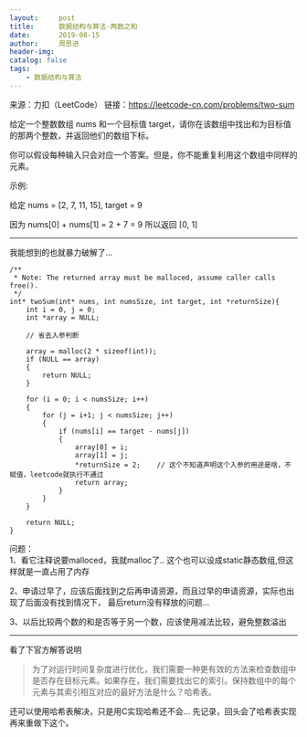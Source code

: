 ```yaml
---
layout:     post
title:      数据结构与算法-两数之和
date:       2019-08-15
author:     周思进
header-img:	
catalog: false
tags:
    - 数据结构与算法
---
```


来源：力扣（LeetCode）
链接：https://leetcode-cn.com/problems/two-sum

给定一个整数数组 nums 和一个目标值 target，请你在该数组中找出和为目标值的那两个整数，并返回他们的数组下标。

你可以假设每种输入只会对应一个答案。但是，你不能重复利用这个数组中同样的元素。

示例:

给定 nums = [2, 7, 11, 15], target = 9

因为 nums[0] + nums[1] = 2 + 7 = 9
所以返回 [0, 1]

---

我能想到的也就暴力破解了...


```
/**
 * Note: The returned array must be malloced, assume caller calls free().
 */
int* twoSum(int* nums, int numsSize, int target, int *returnSize){
    int i = 0, j = 0;
    int *array = NULL;

	// 省去入参判断
    
    array = malloc(2 * sizeof(int));		
    if (NULL == array)
    {
        return NULL;
    }

    for (i = 0; i < numsSize; i++)
    {
        for (j = i+1; j < numsSize; j++)
        {
            if (nums[i] == target - nums[j])
            {
                array[0] = i;
                array[1] = j;
                *returnSize = 2;	// 这个不知道声明这个入参的用途是啥，不赋值，leetcode就执行不通过
                return array;
            }
        }
    }
    
    return NULL;
}

```

问题：  
1、看它注释说要malloced，我就malloc了..  这个也可以设成static静态数组,但这样就是一直占用了内存

2、申请过早了，应该后面找到之后再申请资源，而且过早的申请资源，实际也出现了后面没有找到情况下， 最后return没有释放的问题...

3、以后比较两个数的和是否等于另一个数，应该使用减法比较，避免整数溢出

---

看了下官方解答说明
> 为了对运行时间复杂度进行优化，我们需要一种更有效的方法来检查数组中是否存在目标元素。如果存在，我们需要找出它的索引。保持数组中的每个元素与其索引相互对应的最好方法是什么？哈希表。

还可以使用哈希表解决，只是用C实现哈希还不会... 先记录，回头会了哈希表实现再来重做下这个。